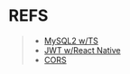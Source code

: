 # REFS

> - [MySQL2 w/TS](https://sidorares.github.io/node-mysql2/docs/documentation/typescript-examples)
> - [JWT w/React Native](https://medium.com/@josiahmahachi/jwt-authentication-in-react-native-an-odyssey-of-async-storage-axios-2719aac00eaa)
> - [CORS](https://medium.com/zero-equals-false/using-cors-in-express-cac7e29b005b)